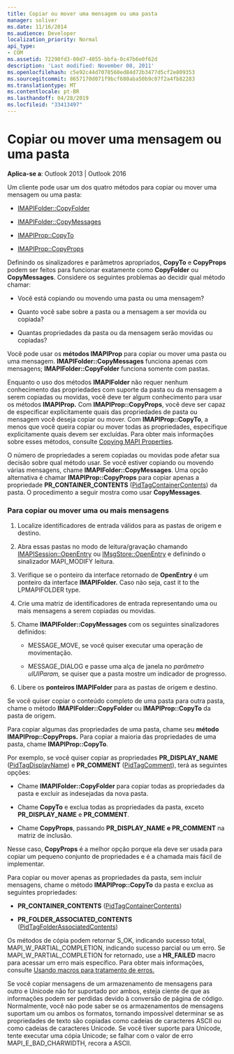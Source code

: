 ```yaml
---
title: Copiar ou mover uma mensagem ou uma pasta
manager: soliver
ms.date: 11/16/2014
ms.audience: Developer
localization_priority: Normal
api_type:
- COM
ms.assetid: 72290fd3-00d7-4055-bbfa-0c47b6e0f62d
description: 'Last modified: November 08, 2011'
ms.openlocfilehash: c5e92c44d7078560ed84d72b3477d5cf2e809353
ms.sourcegitcommit: 8657170d071f9bcf680aba50b9c07f2a4fb82283
ms.translationtype: MT
ms.contentlocale: pt-BR
ms.lasthandoff: 04/28/2019
ms.locfileid: "33413497"
---
```

# <a name="copying-or-moving-a-message-or-a-folder"></a>Copiar ou mover uma mensagem ou uma pasta
  
**Aplica-se a**: Outlook 2013 | Outlook 2016 
  
Um cliente pode usar um dos quatro métodos para copiar ou mover uma mensagem ou uma pasta:
  
- [IMAPIFolder::CopyFolder](imapifolder-copyfolder.md)
    
- [IMAPIFolder::CopyMessages](imapifolder-copymessages.md)
    
- [IMAPIProp::CopyTo](imapiprop-copyto.md)
    
- [IMAPIProp::CopyProps](imapiprop-copyprops.md)
    
Definindo os sinalizadores e parâmetros apropriados, **CopyTo** e **CopyProps** podem ser feitos para funcionar exatamente como **CopyFolder** ou **CopyMessages**. Considere os seguintes problemas ao decidir qual método chamar:
  
- Você está copiando ou movendo uma pasta ou uma mensagem?
    
- Quanto você sabe sobre a pasta ou a mensagem a ser movida ou copiada?
    
- Quantas propriedades da pasta ou da mensagem serão movidas ou copiadas?
    
Você pode usar os **métodos IMAPIProp** para copiar ou mover uma pasta ou uma mensagem. **IMAPIFolder::CopyMessages** funciona apenas com mensagens; **IMAPIFolder::CopyFolder** funciona somente com pastas. 
  
Enquanto o uso dos métodos **IMAPIFolder** não requer nenhum conhecimento das propriedades com suporte da pasta ou da mensagem a serem copiadas ou movidas, você deve ter algum conhecimento para usar os métodos **IMAPIProp.** Com **IMAPIProp::CopyProps**, você deve ser capaz de especificar explicitamente quais das propriedades de pasta ou mensagem você deseja copiar ou mover. Com **IMAPIProp::CopyTo**, a menos que você queira copiar ou mover todas as propriedades, especifique explicitamente quais devem ser excluídas. Para obter mais informações sobre esses métodos, consulte [Copying MAPI Properties](copying-mapi-properties.md).
  
O número de propriedades a serem copiadas ou movidas pode afetar sua decisão sobre qual método usar. Se você estiver copiando ou movendo várias mensagens, chame **IMAPIFolder::CopyMessages**. Uma opção alternativa é chamar **IMAPIProp::CopyProps** para copiar apenas a propriedade **PR_CONTAINER_CONTENTS** ([PidTagContainerContents](pidtagcontainercontents-canonical-property.md)) da pasta. O procedimento a seguir mostra como usar **CopyMessages**. 
  
### <a name="to-copy-or-move-one-or-more-messages"></a>Para copiar ou mover uma ou mais mensagens
  
1. Localize identificadores de entrada válidos para as pastas de origem e destino.
    
2. Abra essas pastas no modo de leitura/gravação chamando [IMAPISession::OpenEntry](imapisession-openentry.md) ou [IMsgStore::OpenEntry](imsgstore-openentry.md) e definindo o sinalizador MAPI_MODIFY leitura. 
    
3. Verifique se o ponteiro da interface retornado de **OpenEntry** é um ponteiro da interface **IMAPIFolder.** Caso não seja, cast it to the LPMAPIFOLDER type. 
    
4. Crie uma matriz de identificadores de entrada representando uma ou mais mensagens a serem copiadas ou movidas. 
    
5. Chame **IMAPIFolder::CopyMessages** com os seguintes sinalizadores definidos: 
    
   - MESSAGE_MOVE, se você quiser executar uma operação de movimentação. 
    
   - MESSAGE_DIALOG e passe uma alça de janela no  _parâmetro ulUIParam,_ se quiser que a pasta mostre um indicador de progresso. 
    
6. Libere os **ponteiros IMAPIFolder** para as pastas de origem e destino. 
    
Se você quiser copiar o conteúdo completo de uma pasta para outra pasta, chame o método **IMAPIFolder::CopyFolder** ou **IMAPIProp::CopyTo** da pasta de origem. 
  
Para copiar algumas das propriedades de uma pasta, chame seu **método IMAPIProp::CopyProps.** Para copiar a maioria das propriedades de uma pasta, chame **IMAPIProp::CopyTo**. 
  
Por exemplo, se você quiser copiar as propriedades **PR_DISPLAY_NAME** ([PidTagDisplayName](pidtagdisplayname-canonical-property.md)) e **PR_COMMENT** ([PidTagComment](pidtagcomment-canonical-property.md)), terá as seguintes opções:
  
- Chame **IMAPIFolder::CopyFolder** para copiar todas as propriedades da pasta e excluir as indesejadas da nova pasta. 
    
- Chame **CopyTo** e exclua todas as propriedades da pasta, exceto **PR_DISPLAY_NAME** e **PR_COMMENT**. 
    
- Chame **CopyProps**, passando **PR_DISPLAY_NAME** **e PR_COMMENT** na matriz de inclusão. 
    
Nesse caso, **CopyProps** é a melhor opção porque ela deve ser usada para copiar um pequeno conjunto de propriedades e é a chamada mais fácil de implementar. 
  
Para copiar ou mover apenas as propriedades da pasta, sem incluir mensagens, chame o método **IMAPIProp::CopyTo** da pasta e exclua as seguintes propriedades: 
  
- **PR_CONTAINER_CONTENTS** ([PidTagContainerContents](pidtagcontainercontents-canonical-property.md))
    
- **PR_FOLDER_ASSOCIATED_CONTENTS** ([PidTagFolderAssociatedContents](pidtagfolderassociatedcontents-canonical-property.md))
    
Os métodos de cópia podem retornar S_OK, indicando sucesso total, MAPI_W_PARTIAL_COMPLETION, indicando sucesso parcial ou um erro. Se MAPI_W_PARTIAL_COMPLETION for retornado, use a **HR_FAILED** macro para acessar um erro mais específico. Para obter mais informações, consulte [Usando macros para tratamento de erros.](using-macros-for-error-handling.md)
  
Se você copiar mensagens de um armazenamento de mensagens para outro e Unicode não for suportado por ambos, esteja ciente de que as informações podem ser perdidas devido à conversão de página de código. Normalmente, você não pode saber se os armazenamentos de mensagens suportam um ou ambos os formatos, tornando impossível determinar se as propriedades de texto são copiadas como cadeias de caracteres ASCII ou como cadeias de caracteres Unicode. Se você tiver suporte para Unicode, tente executar uma cópia Unicode; se falhar com o valor de erro MAPI_E_BAD_CHARWIDTH, recora a ASCII.
  

